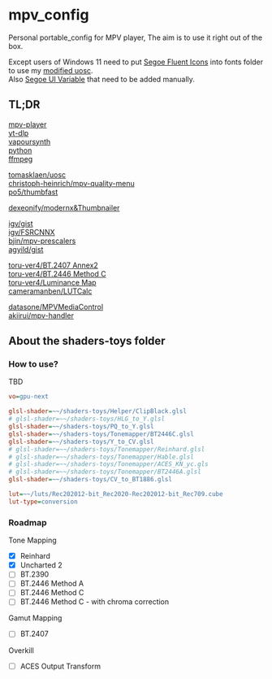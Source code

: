 # mpv_config

Personal portable_config for MPV player, The aim is to use it right out of the box.

Except users of Windows 11 need to put [Segoe Fluent Icons](https://aka.ms/SegoeFluentIcons) into fonts folder to use my [modified uosc](https://github.com/Natural-Harmonia-Gropius/uosc).  
Also [Segoe UI Variable](https://aka.ms/SegoeUIVariable) that need to be added manually.

## TL;DR

[mpv-player](https://github.com/shinchiro/mpv-winbuild-cmake/releases)  
[yt-dlp](https://github.com/yt-dlp/yt-dlp/releases)  
[vapoursynth](https://github.com/vapoursynth/vapoursynth/releases)  
[python](https://www.python.org/downloads)  
[ffmpeg](https://www.gyan.dev/ffmpeg/builds/#release-builds)

[tomasklaen/uosc](https://github.com/darsain/uosc)  
[christoph-heinrich/mpv-quality-menu](https://github.com/christoph-heinrich/mpv-quality-menu)  
[po5/thumbfast](https://github.com/po5/thumbfast)

[dexeonify/modernx&Thumbnailer](https://github.com/dexeonify/mpv-config/tree/main/scripts)

[igv/gist](https://gist.github.com/igv)  
[igv/FSRCNNX](https://github.com/igv/FSRCNN-TensorFlow/releases)  
[bjin/mpv-prescalers](https://github.com/bjin/mpv-prescalers/tree/master/vulkan/compute)  
[agyild/gist](https://gist.github.com/agyild)

[toru-ver4/BT.2407 Annex2](https://trev16.hatenablog.com/entry/2020/06/07/094646)  
[toru-ver4/BT.2446 Method C](https://trev16.hatenablog.com/entry/2020/08/01/131907)  
[toru-ver4/Luminance Map](https://trev16.hatenablog.com/entry/2020/04/26/190416)  
[cameramanben/LUTCalc](https://cameramanben.github.io/LUTCalc/LUTCalc/index.html)

[datasone/MPVMediaControl](https://github.com/datasone/MPVMediaControl)  
[akiirui/mpv-handler](https://github.com/akiirui/mpv-handler)

## About the shaders-toys folder

### How to use?

TBD

```ini
vo=gpu-next

glsl-shader=~~/shaders-toys/Helper/ClipBlack.glsl
# glsl-shader=~~/shaders-toys/HLG_to_Y.glsl
glsl-shader=~~/shaders-toys/PQ_to_Y.glsl
glsl-shader=~~/shaders-toys/Tonemapper/BT2446C.glsl
glsl-shader=~~/shaders-toys/Y_to_CV.glsl
# glsl-shader=~~/shaders-toys/Tonemapper/Reinhard.glsl
# glsl-shader=~~/shaders-toys/Tonemapper/Hable.glsl
# glsl-shader=~~/shaders-toys/Tonemapper/ACES_KN_yc.gls
# glsl-shader=~~/shaders-toys/Tonemapper/BT2446A.glsl
glsl-shader=~~/shaders-toys/CV_to_BT1886.glsl

lut=~~/luts/Rec202012-bit_Rec2020-Rec202012-bit_Rec709.cube
lut-type=conversion
```

### Roadmap

Tone Mapping

- [x] Reinhard
- [x] Uncharted 2
- [ ] BT.2390
- [ ] BT.2446 Method A
- [ ] BT.2446 Method C
- [ ] BT.2446 Method C - with chroma correction

Gamut Mapping

- [ ] BT.2407

Overkill

- [ ] ACES Output Transform
